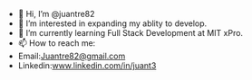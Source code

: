 - 👋 Hi, I’m @juantre82
- 👀 I’m interested in expanding my ablity to develop. 
- 🌱 I’m currently learning Full Stack Development at MIT xPro.
- 📫 How to reach me:
- Email:Juantre82@gmail.com
- Linkedin:www.linkedin.com/in/juant3

